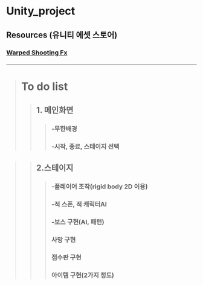 # Unity_project

## Resources (유니티 에셋 스토어)
### [Warped Shooting Fx][link1]
[link1]: https://assetstore.unity.com/packages/2d/textures-materials/abstract/warped-shooting-fx-195246
### 

-------------------------------------------------------------
># To do list
>	>## 1. 메인화면
> > >### -무한배경
> > >### -시작, 종료, 스테이지 선택

>>## 2.스테이지
>>>### -플레이어 조작(rigid body 2D 이용)
>>>### -적 스폰, 적 캐릭터AI
>>>### -보스 구현(AI, 패턴)
>>>### 사망 구현
>>>### 점수판 구현
>>>### 아이템 구현(2가지 정도)
